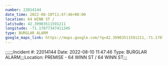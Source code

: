```yaml
---
number: 22014144
date_time: 2022-08-10T11:47:46+00:00
location: 64 WINN ST / 
latitude: 42.39903511591211
longitude: -71.17077347411345
type: BURGLAR ALARM
google_maps_link: https://maps.google.com/?q=42.39903511591211,-71.17077347411345
---
```


;;;;;;Incident #: 22014144  Date: 2022-08-10 11:47:46   Type: BURGLAR ALARM;;;Location: PREMISE - 64 WINN ST / 64 WINN ST;;;
